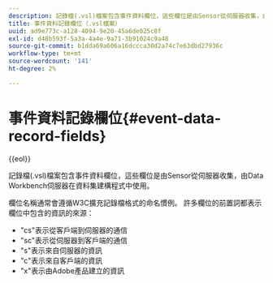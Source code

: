```yaml
---
description: 記錄檔(.vsl)檔案包含事件資料欄位，這些欄位是由Sensor從伺服器收集，由Data Workbench伺服器在資料集建構程式中使用。
title: 事件資料記錄欄位（.vsl檔案）
uuid: ad9e773c-a128-4094-9e20-45a6de025c8f
exl-id: d48b593f-5a3a-4a4e-9a71-3b91024c9a48
source-git-commit: b1dda69a606a16dccca30d2a74c7e63dbd27936c
workflow-type: tm+mt
source-wordcount: '141'
ht-degree: 2%

---
```


# 事件資料記錄欄位{#event-data-record-fields}

{{eol}}

記錄檔(.vsl)檔案包含事件資料欄位，這些欄位是由Sensor從伺服器收集，由Data Workbench伺服器在資料集建構程式中使用。

欄位名稱通常會遵循W3C擴充記錄檔格式的命名慣例。 許多欄位的前置詞都表示欄位中包含的資訊的來源：

* &quot;cs&quot;表示從客戶端到伺服器的通信
* &quot;sc&quot;表示從伺服器到客戶端的通信
* &quot;s&quot;表示來自伺服器的資訊
* &quot;c&quot;表示來自客戶端的資訊
* &quot;x&quot;表示由Adobe產品建立的資訊
